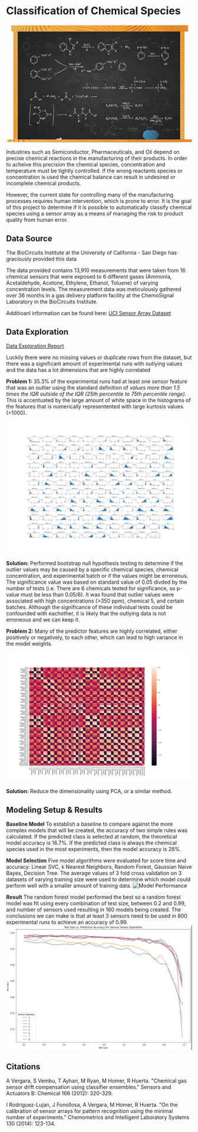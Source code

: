 # Classification of Chemical Species
![cover_photo](./images/readme-intro.jpg)

Industries such as Semiconductor, Pharmaceuticals, and Oil depend on precise chemical reactions in the manufacturing of their products. In order to acheive this precision the chemical species, concentration and temperature must be tightly controlled. If the wrong reactants species or concentration is used the chemical balance can result in undesired or incomplete chemical products.

However, the current state for controlling many of the manufacturing processes requires human intervention, which is prone to error. It is the goal of this project to determine if it is possible to automatically classify chemical species using a sensor array as a means of managing the risk to product quality from human error.

## Data Source

The BioCircuits Institute at the University of California - San Diego has graciously provided this data

The data provided contains 13,910 measurements that were taken from 16 chemical sensors that were exposed to 6 different gases (Ammonia, Acetaldehyde, Acetone, Ethylene, Ethanol, Toluene) of varying concentration levels. The measurement data was meticulously gathered over 36 months in a gas delivery platform facility at the ChemoSignal Laboratory in the BioCircuits Institute.

Additioanl information can be found here: 
[UCI Sensor Array Dataset](http://archive.ics.uci.edu/ml/datasets/Gas+Sensor+Array+Drift+Dataset+at+Different+Concentrations)

## Data Exploration

[Data Exploration Report](https://github.com/scosam/ChemicalPredictions/blob/master/notebooks/Capstone2EDA.ipynb)

Luckily there were no missing values or duplicate rows from the dataset, but there was a significant amount of experimental runs with outlying values and the data has a lot dimensions that are highly correlated

**Problem 1:** 35.3% of the experimental runs had at least one sensor feature that was an outlier using the standard definition of *values more than 1.5 times the IQR outside of the IQR (25th percentile to 75th percentile range).* This is accentuated by the large amount of white space in the histograms of the features that is numerically representented with large kurtosis values (>1000).

![Feature Histogram](./images/feature_histogram.png)

**Solution:** Performed bootstrap null hypothesis testing to determine if the outlier values may be caused by a specific chemical species, chemical concentration, and experimental batch or if the values might be erroneous. The significance value was based on standard value of 0.05 divded by the number of tests (i.e. There are 6 chemicals tested for significance, so p-value must be less than 0.05/6). It was found that outlier values were associated with high concentrations (>350 ppm), chemical 5, and certain batches. Although the significance of these individual tests could be confounded with eachother, it is likely that the outlying data is not erroneous and we can keep it.

**Problem 2:** Many of the predictor features are highly correlated, either positively or negatively, to each other, which can lead to high variance in the model weights.

![Correlation Heatmap](./images/heatmap.png)

**Solution:** Reduce the dimensionality using PCA, or a similar method.

## Modeling Setup & Results
**Baseline Model**
To establish a baseline to compare against the more complex models that will be created, the accuracy of two simple rules was calculated. If the predicted class is selected at random, the theoretical model accuracy is 16.7%. If the predicted class is always the chemical species used in the most experiments, then the model accuracy is 28%.

**Model Selection**
Five model algorithms were evaluated for score time and accuracy: Linear SVC, k Nearest Neighbors, Random Forest, Gaussian Naive Bayes, Decision Tree. The average values of 3 fold cross validation on 3 datasets of varying training size were used to determine which model could perform well with a smaller amount of training data.
![Model Performance](./images/model_perfromance.png)

**Result**
The random forest model performed the best so a random forest model was fit using every combination of test size, between 0.2 and 0.99, and number of sensors used resulting in 160 models being created. The conclusions we can make is that at least 3 sensors need to be used in 800 experimental runs to achieve an accuracy of 0.99.
![Sensor Quantity vs. Data Test Size Accuracy Tradeoff](./images/finaltradeoff2.png)

## Citations

A Vergara, S Vembu, T Ayhan, M Ryan, M Homer, R Huerta. "Chemical gas sensor drift compensation using classifier ensembles." Sensors and Actuators B: Chemical 166 (2012): 320-329.

I Rodriguez-Lujan, J Fonollosa, A Vergara, M Homer, R Huerta. "On the calibration of sensor arrays for pattern recognition using the minimal number of experiments." Chemometrics and Intelligent Laboratory Systems 130 (2014): 123-134.